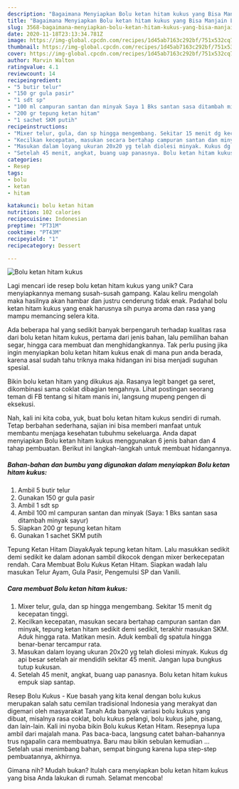 ```yaml
---
description: "Bagaimana Menyiapkan Bolu ketan hitam kukus yang Bisa Manjain Lidah"
title: "Bagaimana Menyiapkan Bolu ketan hitam kukus yang Bisa Manjain Lidah"
slug: 3568-bagaimana-menyiapkan-bolu-ketan-hitam-kukus-yang-bisa-manjain-lidah
date: 2020-11-18T23:13:34.781Z
image: https://img-global.cpcdn.com/recipes/1d45ab7163c292bf/751x532cq70/bolu-ketan-hitam-kukus-foto-resep-utama.jpg
thumbnail: https://img-global.cpcdn.com/recipes/1d45ab7163c292bf/751x532cq70/bolu-ketan-hitam-kukus-foto-resep-utama.jpg
cover: https://img-global.cpcdn.com/recipes/1d45ab7163c292bf/751x532cq70/bolu-ketan-hitam-kukus-foto-resep-utama.jpg
author: Marvin Walton
ratingvalue: 4.1
reviewcount: 14
recipeingredient:
- "5 butir telur"
- "150 gr gula pasir"
- "1 sdt sp"
- "100 ml campuran santan dan minyak Saya 1 Bks santan sasa ditambah minyak sayur"
- "200 gr tepung ketan hitam"
- "1 sachet SKM putih"
recipeinstructions:
- "Mixer telur, gula, dan sp hingga mengembang. Sekitar 15 menit dg kecepatan tinggi."
- "Kecilkan kecepatan, masukan secara bertahap campuran santan dan minyak, tepung ketan hitam sedikit demi sedikit, terakhir masukan SKM. Aduk hingga rata. Matikan mesin. Aduk kembali dg spatula hingga benar-benar tercampur rata."
- "Masukan dalam loyang ukuran 20x20 yg telah diolesi minyak. Kukus dg api besar setelah air mendidih sekitar 45 menit. Jangan lupa bungkus tutup kukusan."
- "Setelah 45 menit, angkat, buang uap panasnya. Bolu ketan hitam kukus empuk siap santap."
categories:
- Resep
tags:
- bolu
- ketan
- hitam

katakunci: bolu ketan hitam 
nutrition: 102 calories
recipecuisine: Indonesian
preptime: "PT31M"
cooktime: "PT43M"
recipeyield: "1"
recipecategory: Dessert

---
```



![Bolu ketan hitam kukus](https://img-global.cpcdn.com/recipes/1d45ab7163c292bf/751x532cq70/bolu-ketan-hitam-kukus-foto-resep-utama.jpg)

Lagi mencari ide resep bolu ketan hitam kukus yang unik? Cara menyiapkannya memang susah-susah gampang. Kalau keliru mengolah maka hasilnya akan hambar dan justru cenderung tidak enak. Padahal bolu ketan hitam kukus yang enak harusnya sih punya aroma dan rasa yang mampu memancing selera kita.

Ada beberapa hal yang sedikit banyak berpengaruh terhadap kualitas rasa dari bolu ketan hitam kukus, pertama dari jenis bahan, lalu pemilihan bahan segar, hingga cara membuat dan menghidangkannya. Tak perlu pusing jika ingin menyiapkan bolu ketan hitam kukus enak di mana pun anda berada, karena asal sudah tahu triknya maka hidangan ini bisa menjadi suguhan spesial.

Bikin bolu ketan hitam yang dikukus aja. Rasanya legit banget ga seret, dikombinasi sama coklat dibagian tengahnya. Lihat postingan seorang teman di FB tentang si hitam manis ini, langsung mupeng pengen di eksekusi.


Nah, kali ini kita coba, yuk, buat bolu ketan hitam kukus sendiri di rumah. Tetap berbahan sederhana, sajian ini bisa memberi manfaat untuk membantu menjaga kesehatan tubuhmu sekeluarga. Anda dapat menyiapkan Bolu ketan hitam kukus menggunakan 6 jenis bahan dan 4 tahap pembuatan. Berikut ini langkah-langkah untuk membuat hidangannya.

<!--inarticleads1-->

##### Bahan-bahan dan bumbu yang digunakan dalam menyiapkan Bolu ketan hitam kukus:

1. Ambil 5 butir telur
1. Gunakan 150 gr gula pasir
1. Ambil 1 sdt sp
1. Ambil 100 ml campuran santan dan minyak (Saya: 1 Bks santan sasa ditambah minyak sayur)
1. Siapkan 200 gr tepung ketan hitam
1. Gunakan 1 sachet SKM putih


Tepung Ketan Hitam DiayakAyak tepung ketan hitam. Lalu masukkan sedikit demi sedikit ke dalam adonan sambil dikocok dengan mixer berkecepatan rendah. Cara Membuat Bolu Kukus Ketan Hitam. Siapkan wadah lalu masukan Telur Ayam, Gula Pasir, Pengemulsi SP dan Vanili. 

<!--inarticleads2-->

##### Cara membuat Bolu ketan hitam kukus:

1. Mixer telur, gula, dan sp hingga mengembang. Sekitar 15 menit dg kecepatan tinggi.
1. Kecilkan kecepatan, masukan secara bertahap campuran santan dan minyak, tepung ketan hitam sedikit demi sedikit, terakhir masukan SKM. Aduk hingga rata. Matikan mesin. Aduk kembali dg spatula hingga benar-benar tercampur rata.
1. Masukan dalam loyang ukuran 20x20 yg telah diolesi minyak. Kukus dg api besar setelah air mendidih sekitar 45 menit. Jangan lupa bungkus tutup kukusan.
1. Setelah 45 menit, angkat, buang uap panasnya. Bolu ketan hitam kukus empuk siap santap.


Resep Bolu Kukus - Kue basah yang kita kenal dengan bolu kukus merupakan salah satu cemilan tradisional Indonesia yang merakyat dan digemari oleh masyarakat Tanah Ada banyak variasi bolu kukus yang dibuat, misalnya rasa coklat, bolu kukus pelangi, bolu kukus jahe, pisang, dan lain-lain. Kali ini nyoba bikin Bolu kukus Ketan Hitam. Resepnya lupa ambil dari majalah mana. Pas baca-baca, langsung catet bahan-bahannya trus ngapalin cara membuatnya. Baru mau bikin sebulan kemudian … Setelah usai menimbang bahan, sempat bingung karena lupa step-step pembuatannya, akhirnya. 

Gimana nih? Mudah bukan? Itulah cara menyiapkan bolu ketan hitam kukus yang bisa Anda lakukan di rumah. Selamat mencoba!
